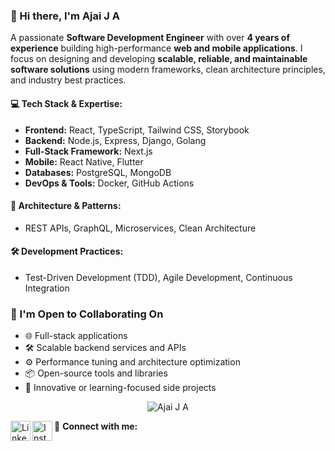 ### 👋 Hi there, I'm Ajai J A

 A passionate **Software Development Engineer** with over **4 years of experience** building high-performance **web and mobile applications**. I focus on designing and developing **scalable, reliable, and maintainable software solutions** using modern frameworks, clean architecture principles, and industry best practices.

#### 💻 Tech Stack & Expertise:
- **Frontend:** React, TypeScript, Tailwind CSS, Storybook  
- **Backend:** Node.js, Express, Django, Golang 
- **Full-Stack Framework:** Next.js
- **Mobile:** React Native, Flutter  
- **Databases:** PostgreSQL, MongoDB  
- **DevOps & Tools:** Docker, GitHub Actions

#### 🧱 Architecture & Patterns:
- REST APIs, GraphQL, Microservices, Clean Architecture  

#### 🛠 Development Practices:
- Test-Driven Development (TDD), Agile Development, Continuous Integration

### 🤝 I'm Open to Collaborating On
- 🌐 Full-stack applications
- 🛠 Scalable backend services and APIs
- ⚙️ Performance tuning and architecture optimization
- 📦 Open-source tools and libraries
- 🧠 Innovative or learning-focused side projects

<p align="center"> <img src="https://komarev.com/ghpvc/?username=AjaiJA&label=Profile%20views&color=0e75b6&style=flat" alt="Ajai J A" /> </p>

<!--![Ajai J A 's GitHub stats](https://github-readme-stats.vercel.app/api?username=AjaiJA&show_icons=true&theme=highcontrast&card_width=60)
[![Top Langs](https://github-readme-stats.vercel.app/api/top-langs/?username=AjaiJA&layout=compact)](https://github.com/AjaiJA/)
<img align="center" src="https://github-readme-stats.vercel.app/api/top-langs?username=AjaiJA&show_icons=true&locale=en&layout=compact" alt="Ajai J A" width="400"/>-->
 <!--<a href="https://github.com/AjaiJA/My-Projects">
  <img align="center" src="https://github-readme-stats.vercel.app/api/pin/?username=AjaiJA&repo=My-Projects" />
</a>-->

🔗 **Connect with me:**
   [<img align="left" alt="LinkedIn" width="32px" title="LinkedIN" src="http://pngimg.com/uploads/linkedIn/linkedIn_PNG24.png" />](https://www.linkedin.com/in/ajaija/)
   [<img align="left" alt="Instagram" width="32px" title="Instagram" src="https://raw.githubusercontent.com/danielcranney/readme-generator/main/public/icons/socials/instagram.svg" />]([https://www.linkedin.com/in/ajaija/](http://www.instagram.com/ajai_ja/))


<br />
<br /> 
